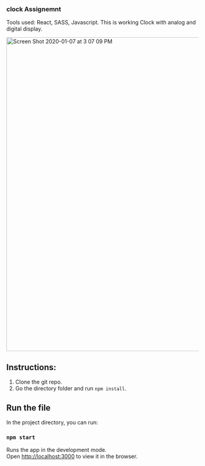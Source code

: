 ### clock Assignemnt

Tools used: React, SASS, Javascript.
This is working Clock with analog and digital display.

<img width="822" alt="Screen Shot 2020-01-07 at 3 07 09 PM" src="https://user-images.githubusercontent.com/9716183/71939967-55db8b80-3169-11ea-8f52-97abd16265ce.png">

## Instructions:
 1. Clone the git repo.
 2. Go the directory folder and run `npm install`.

## Run the file

In the project directory, you can run:

### `npm start`

Runs the app in the development mode.<br />
Open [http://localhost:3000](http://localhost:3000) to view it in the browser.
